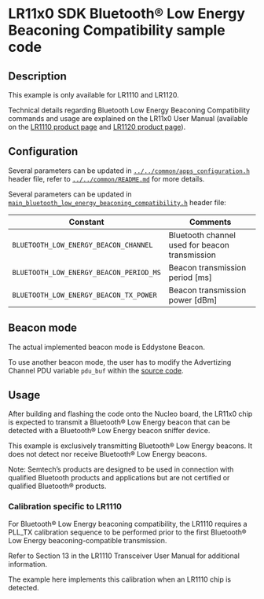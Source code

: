# LR11x0 SDK Bluetooth® Low Energy Beaconing Compatibility sample code

## Description

This example is only available for LR1110 and LR1120.

Technical details regarding Bluetooth Low Energy Beaconing Compatibility commands and usage are explained on the LR11x0 User Manual (available on the [LR1110 product page](https://www.semtech.com/products/wireless-rf/lora-edge/lr1110) and [LR1120 product page](https://www.semtech.com/products/wireless-rf/lora-edge/lr1120)).

## Configuration

Several parameters can be updated in [`../../common/apps_configuration.h`](../../common/apps_configuration.h) header file, refer to [`../../common/README.md`](../../common/README.md) for more details.

Several parameters can be updated in [`main_bluetooth_low_energy_beaconing_compatibility.h`](main_bluetooth_low_energy_beaconing_compatibility.h) header file:

| Constant                                | Comments                                       |
| --------------------------------------- | ---------------------------------------------- |
| `BLUETOOTH_LOW_ENERGY_BEACON_CHANNEL`   | Bluetooth channel used for beacon transmission |
| `BLUETOOTH_LOW_ENERGY_BEACON_PERIOD_MS` | Beacon transmission period [ms]                |
| `BLUETOOTH_LOW_ENERGY_BEACON_TX_POWER`  | Beacon transmission power [dBm]                |

## Beacon mode

The actual implemented beacon mode is Eddystone Beacon.

To use another beacon mode, the user has to modify the Advertizing Channel PDU variable `pdu_buf` within the [source code](./main_bluetooth_low_energy_beaconing_compatibility.c).

## Usage

After building and flashing the code onto the Nucleo board, the LR11x0 chip is expected to transmit a Bluetooth® Low Energy beacon that can be detected with a Bluetooth® Low Energy beacon sniffer device.

This example is exclusively transmitting Bluetooth® Low Energy beacons. It does not detect nor receive Bluetooth® Low Energy beacons.

Note: Semtech’s products are designed to be used in connection with qualified Bluetooth products and applications but are not certified or qualified Bluetooth® products.

### Calibration specific to LR1110

For Bluetooth® Low Energy beaconing compatibility, the LR1110 requires a PLL_TX calibration sequence to be performed prior to the first Bluetooth® Low Energy beaconing-compatible transmission.

Refer to Section 13 in the LR1110 Transceiver User Manual for additional information.

The example here implements this calibration when an LR1110 chip is detected.
